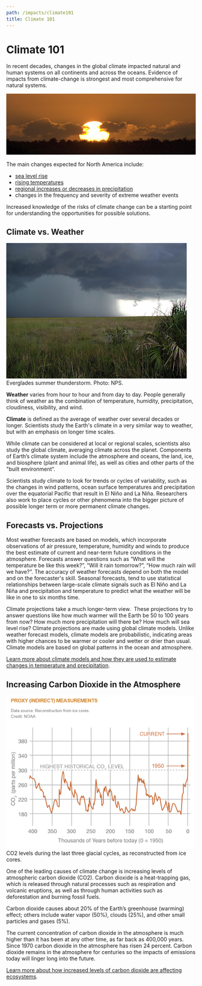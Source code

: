 ```yaml
---
path: /impacts/climate101
title: Climate 101
---
```


# Climate 101

In recent decades, changes in the global climate impacted natural and human systems on all continents and across the oceans. Evidence of impacts from climate-change is strongest and most comprehensive for natural systems.

<!-- https://www.flickr.com/photos/evergladesnps/9257922150/ -->

![Everglades sunrise](9257922150_7ff85e4a3f_k.jpg 'Photo: R. Cammauf, NPS.')

The main changes expected for North America include:

- [sea level rise](/impacts/climate101/slr)
- [rising temperatures](/impacts/climate101/temperature)
- [regional increases or decreases in precipitation](/impacts/climate101/precipitation)
- changes in the frequency and severity of extreme weather events

Increased knowledge of the risks of climate change can be a starting point for understanding the opportunities for possible solutions.

## Climate vs. Weather

<div class="float-right thumbnail-medium">
<img src="9257940598_f11bb2f03b_z.jpg" alt="Everglades summer thunderstorm" />
<figcaption>Everglades summer thunderstorm.  Photo: NPS.</figcaption>
<!-- https://www.flickr.com/photos/evergladesnps/9257940598/ -->
</div>

**Weather** varies from hour to hour and from day to day. People generally think of weather as the combination of temperature, humidity, precipitation, cloudiness, visibility, and wind.

**Climate** is defined as the average of weather over several decades or longer. Scientists study the Earth's climate in a very similar way to weather, but with an emphasis on longer time scales.

While climate can be considered at local or regional scales, scientists also study the global climate, averaging climate across the planet. Components of Earth’s climate system include the atmosphere and oceans, the land, ice, and biosphere (plant and animal life), as well as cities and other parts of the "built environment“.

Scientists study climate to look for trends or cycles of variability, such as the changes in wind patterns, ocean surface temperatures and precipitation over the equatorial Pacific that result in El Niño and La Niña. Researchers also work to place cycles or other phenomena into the bigger picture of possible longer term or more permanent climate changes.

## Forecasts vs. Projections

Most weather forecasts are based on models, which incorporate observations of air pressure, temperature, humidity and winds to produce the best estimate of current and near-term future conditions in the atmosphere. Forecasts answer questions such as “What will the temperature be like this week?”, “Will it rain tomorrow?”, “How much rain will we have?”. The accuracy of weather forecasts depend on both the model and on the forecaster's skill. Seasonal forecasts, tend to use statistical relationships between large-scale climate signals such as El Niño and La Niña and precipitation and temperature to predict what the weather will be like in one to six months time.

Climate projections take a much longer-term view.  These projections try to answer questions like how much warmer will the Earth be 50 to 100 years from now? How much more precipitation will there be? How much will sea level rise? Climate projections are made using global climate models. Unlike weather forecast models, climate models are probabilistic, indicating areas with higher chances to be warmer or cooler and wetter or drier than usual. Climate models are based on global patterns in the ocean and atmosphere.

[Learn more about climate models and how they are used to estimate changes in temperature and precipitation](/impacts/climate101/models).

## Increasing Carbon Dioxide in the Atmosphere

<div class="float-right thumbnail-medium">
<img src="co2-chart1.png" alt="Everglades summer thunderstorm" />
<figcaption>CO2 levels during the last three glacial cycles, as reconstructed from ice cores.</figcaption>
</div>

One of the leading causes of climate change is increasing levels of atmospheric carbon dioxide (CO2). Carbon dioxide is a heat-trapping gas, which is released through natural processes such as respiration and volcanic eruptions, as well as through human activities such as deforestation and burning fossil fuels.

Carbon dioxide causes about 20% of the Earth’s greenhouse (warming) effect; others include water vapor (50%), clouds (25%), and other small particles and gases (5%).

The current concentration of carbon dioxide in the atmosphere is much higher than it has been at any other time, as far back as 400,000 years. Since 1970 carbon dioxide in the atmosphere has risen 24 percent. Carbon dioxide remains in the atmosphere for centuries so the impacts of emissions today will linger long into the future.

[Learn more about how increased levels of carbon dioxide are affecting ecosystems](/impacts/climate101/co2).
